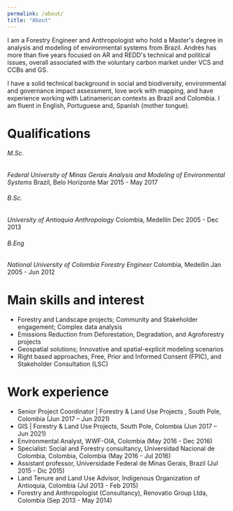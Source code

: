```yaml
---
permalink: /about/
title: "About"
---
```


I am a Forestry Engineer and Anthropologist who hold a Master's degree in analysis and modeling of environmental systems from Brazil. Andrés has more than five years focused on AR and REDD's technical and political issues, overall associated with the voluntary carbon market under VCS and CCBs and GS. 

I have a solid technical background in social and biodiversity, environmental and governance impact assessment, love work with mapping, and have experience working with Latinamerican contexts as Brazil and Colombia. I am fluent in English, Portuguese and, Spanish (mother tongue).

# Qualifications

###### M.Sc.
*Federal University of Minas Gerais*
_Analysis and Modeling of Environmental Systems_
Brazil, Belo Horizonte
Mar 2015 - May 2017

###### B.Sc.
*University of Antioquia*
_Anthropology_
Colombia, Medellín
Dec 2005 - Dec 2013

###### B.Eng
*National University of Colombia* 
_Forestry Engineer_
Colombia, Medellín
Jan 2005 - Jun 2012


# Main skills and interest

*	Forestry and Landscape projects; Community and Stakeholder engagement; Complex data analysis 
*	Emissions Reduction from Deforestation, Degradation, and Agroforestry projects 
*	Geospatial solutions; Innovative and spatial-explicit modeling scenarios
*	Right based approaches, Free, Prior and Informed Consent (FPIC), and Stakeholder Consultation (LSC)

# Work experience 

* Senior Project Coordinator | Forestry & Land Use Projects , South Pole, Colombia (Jun 2017 – Jun 2021)
* GIS | Forestry & Land Use Projects, South Pole, Colombia (Jun 2017 – Jun 2021)
* Environmental Analyst, WWF-OIA, Colombia (May 2016 - Dec 2016)
* Specialist: Social and Forestry consultancy, Universidad Nacional de Colombia, Colombia, Colombia (May 2016 - Jul 2016)
* Assistant professor, Universidade Federal de Minas Gerais, Brazil (Jul 2015 - Dic 2015)
* Land Tenure and Land Use Advisor, Indigenous Organization of Antioquia, Colombia (Jul 2013 - Feb 2015)
* Forestry and Anthropologist (Consultancy), Renovatio Group Ltda, Colombia (Sep 2013 - May 2014)


